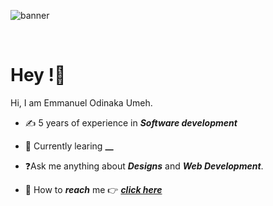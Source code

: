 ![banner](https://github.com/Emmanuelbreezy/Emmanuelbreezy/assets/35114137/12aebe44-d138-41d8-9b12-9db8bcf6e135)

<p>&nbsp;<p>

# **Hey !**👋

Hi, I am Emmanuel Odinaka Umeh.
  
- ✍️ 5 years of  experience in **_Software development_**

- 🔭 Currently learing **__**

- ❓Ask me anything about **_Designs_** and **_Web Development_**.

- 📨 How to **_reach_** me 👉 [**_click here_**](mailto:emmabreezyumeh@gmail.com?body=Hey%20Emmanuel)

<p>&nbsp;</p>
